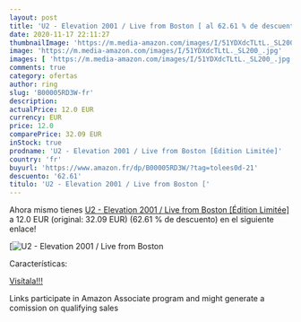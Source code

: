 ```yaml
---
layout: post
title: 'U2 - Elevation 2001 / Live from Boston [ al 62.61 % de descuento'
date: 2020-11-17 22:11:27
thumbnailImage: 'https://m.media-amazon.com/images/I/51YDXdcTLtL._SL200_.jpg'
image: 'https://m.media-amazon.com/images/I/51YDXdcTLtL._SL200_.jpg'
images: [ 'https://m.media-amazon.com/images/I/51YDXdcTLtL._SL200_.jpg' ]
comments: true
category: ofertas
author: ring
slug: 'B00005RD3W-fr'
description:
actualPrice: 12.0 EUR
currency: EUR
price: 12.0
comparePrice: 32.09 EUR
inStock: true
prodname: 'U2 - Elevation 2001 / Live from Boston [Édition Limitée]'
country: 'fr'
buyurl: 'https://www.amazon.fr/dp/B00005RD3W/?tag=tolees0d-21'
descuento: '62.61'
titulo: 'U2 - Elevation 2001 / Live from Boston ['
---
```


Ahora mismo tienes [U2 - Elevation 2001 / Live from Boston [Édition Limitée]](https://www.amazon.fr/dp/B00005RD3W/?tag=tolees0d-21) a 12.0 EUR (original: 32.09 EUR) (62.61 %  de descuento) en el siguiente enlace!

[![U2 - Elevation 2001 / Live from Boston [](https://m.media-amazon.com/images/I/51YDXdcTLtL._SL200_.jpg)](https://www.amazon.fr/dp/B00005RD3W/?tag=tolees0d-21)

Características:


[Visítala!!!](https://www.amazon.fr/dp/B00005RD3W/?tag=tolees0d-21)

Links participate in Amazon Associate program and might generate a comission on qualifying sales
